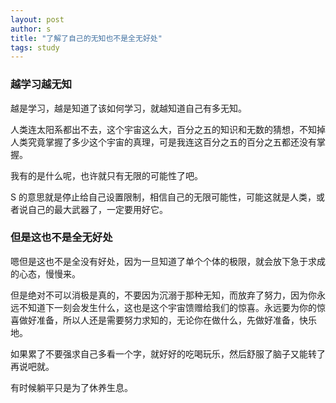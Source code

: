 ```yaml
---
layout: post
author: s
title: "了解了自己的无知也不是全无好处"
tags: study
---
```


### 越学习越无知

越是学习，越是知道了该如何学习，就越知道自己有多无知。

人类连太阳系都出不去，这个宇宙这么大，百分之五的知识和无数的猜想，不知掉人类究竟掌握了多少这个宇宙的真理，可是我连这百分之五的百分之五都还没有掌握。

我有的是什么呢，也许就只有无限的可能性了吧。

S 的意思就是停止给自己设置限制，相信自己的无限可能性，可能这就是人类，或者说自己的最大武器了，一定要用好它。

### 但是这也不是全无好处

嗯但是这也不是全没有好处，因为一旦知道了单个个体的极限，就会放下急于求成的心态，慢慢来。

但是绝对不可以消极是真的，不要因为沉溺于那种无知，而放弃了努力，因为你永远不知道下一刻会发生什么，这也是这个宇宙馈赠给我们的惊喜。永远要为你的惊喜做好准备，所以人还是需要努力求知的，无论你在做什么，先做好准备，快乐地。

如果累了不要强求自己多看一个字，就好好的吃喝玩乐，然后舒服了脑子又能转了再说吧就。

有时候躺平只是为了休养生息。
